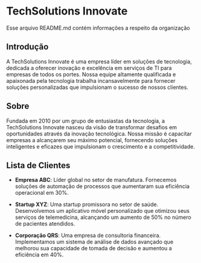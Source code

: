 # TechSolutions Innovate

Esse arquivo README.md contém informações a respeito da organização

## Introdução

A TechSolutions Innovate é uma empresa líder em soluções de tecnologia, dedicada a oferecer inovação e excelência em serviços de TI para empresas de todos os portes. Nossa equipe altamente qualificada e apaixonada pela tecnologia trabalha incansavelmente para fornecer soluções personalizadas que impulsionam o sucesso de nossos clientes.

## Sobre

Fundada em 2010 por um grupo de entusiastas da tecnologia, a TechSolutions Innovate nasceu da visão de transformar desafios em oportunidades através da inovação tecnológica. Nossa missão é capacitar empresas a alcançarem seu máximo potencial, fornecendo soluções inteligentes e eficazes que impulsionam o crescimento e a competitividade.

## Lista de Clientes

- **Empresa ABC**: Líder global no setor de manufatura. Fornecemos soluções de automação de processos que aumentaram sua eficiência operacional em 30%.

- **Startup XYZ**: Uma startup promissora no setor de saúde. Desenvolvemos um aplicativo móvel personalizado que otimizou seus serviços de telemedicina, alcançando um aumento de 50% no número de pacientes atendidos.

- **Corporação QRS**: Uma empresa de consultoria financeira. Implementamos um sistema de análise de dados avançado que melhorou sua capacidade de tomada de decisão e aumentou a eficiência em 40%.

